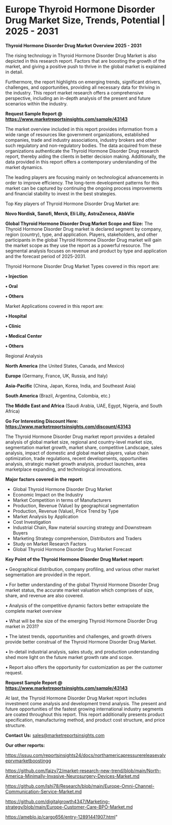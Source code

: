 # Europe Thyroid Hormone Disorder Drug Market Size, Trends, Potential | 2025 - 2031

<Strong> Thyroid Hormone Disorder Drug Market Overview 2025 - 2031</strong>

The rising technology in Thyroid Hormone Disorder Drug Market is also depicted in this research report. Factors that are boosting the growth of the market, and giving a positive push to thrive in the global market is explained in detail.

Furthermore, the report highlights on emerging trends, significant drivers, challenges, and opportunities, providing all necessary data for thriving in the industry. This report market research offers a comprehensive perspective, including an in-depth analysis of the present and future scenarios within the industry.

<strong>Request Sample Report @ <a href=https://www.marketreportsinsights.com/sample/43143>https://www.marketreportsinsights.com/sample/43143</a></strong>

The market overview included in this report provides information from a wide range of resources like government organizations, established companies, trade and industry associations, industry brokers and other such regulatory and non-regulatory bodies. The data acquired from these organizations authenticate the Thyroid Hormone Disorder Drug research report, thereby aiding the clients in better decision making. Additionally, the data provided in this report offers a contemporary understanding of the market dynamics.

The leading players are focusing mainly on technological advancements in order to improve efficiency. The long-term development patterns for this market can be captured by continuing the ongoing process improvements and financial stability to invest in the best strategies.

Top Key players of Thyroid Hormone Disorder Drug Market are:

<strong>Novo Nordisk, Sanofi, Merck, Eli Lilly, AstraZeneca, AbbVie</strong>

<strong><b>Global Thyroid Hormone Disorder Drug Market Scope and Size:</b></strong>
The Thyroid Hormone Disorder Drug market is declared segment by company, region (country), type, and application. Players, stakeholders, and other participants in the global Thyroid Hormone Disorder Drug market will gain the market scope as they use the report as a powerful resource. The segmental analysis focuses on revenue and product by type and application and the forecast period of 2025-2031.

Thyroid Hormone Disorder Drug Market Types covered in this report are:

<strong>•  Injection

•  Oral

•  Others</strong>

Market Applications covered in this report are:

<strong>•  Hospital

•  Clinic

•  Medical Center

•  Others</strong> 

Regional Analysis

<strong>North America</strong> (the United States, Canada, and Mexico)

<strong>Europe</strong> (Germany, France, UK, Russia, and Italy)

<strong>Asia-Pacific</strong> (China, Japan, Korea, India, and Southeast Asia)

<strong>South America</strong> (Brazil, Argentina, Colombia, etc.)

<strong>The Middle East and Africa</strong> (Saudi Arabia, UAE, Egypt, Nigeria, and South Africa)

<strong>Go For Interesting Discount Here: <a href=https://www.marketreportsinsights.com/discount/43143>https://www.marketreportsinsights.com/discount/43143</a></strong>

The Thyroid Hormone Disorder Drug market report provides a detailed analysis of global market size, regional and country-level market size, segmentation market growth, market share, competitive Landscape, sales analysis, impact of domestic and global market players, value chain optimization, trade regulations, recent developments, opportunities analysis, strategic market growth analysis, product launches, area marketplace expanding, and technological innovations.

<strong><b>Major factors covered in the report:</b></strong>
<ul>
  <li>Global Thyroid Hormone Disorder Drug Market </li>
  <li>Economic Impact on the Industry</li>
  <li>Market Competition in terms of Manufacturers</li>
  <li>Production, Revenue (Value) by geographical segmentation</li>
  <li>Production, Revenue (Value), Price Trend by Type</li>
  <li>Market Analysis by Application</li>
  <li>Cost Investigation</li>
  <li>Industrial Chain, Raw material sourcing strategy and Downstream Buyers</li>
  <li>Marketing Strategy comprehension, Distributors and Traders</li>
  <li>Study on Market Research Factors</li>
  <li>Global Thyroid Hormone Disorder Drug Market Forecast</li>
</ul>

<strong><b>Key Point of the Thyroid Hormone Disorder Drug Market report:</b></strong>

• Geographical distribution, company profiling, and various other market segmentation are provided in the report.

• For better understanding of the global Thyroid Hormone Disorder Drug market status, the accurate market valuation which comprises of size, share, and revenue are also covered.

• Analysis of the competitive dynamic factors better extrapolate the complete market overview

• What will be the size of the emerging Thyroid Hormone Disorder Drug market in 2031?

• The latest trends, opportunities and challenges, and growth drivers provide better construal of the Thyroid Hormone Disorder Drug Market.

• In-detail industrial analysis, sales study, and production understanding shed more light on the future market growth rate and scope.

• Report also offers the opportunity for customization as per the customer request.

<strong>Request Sample Report @ <a href=https://www.marketreportsinsights.com/sample/43143>https://www.marketreportsinsights.com/sample/43143</a></strong>

At last, the Thyroid Hormone Disorder Drug Market report includes investment come analysis and development trend analysis. The present and future opportunities of the fastest growing international industry segments are coated throughout this report. This report additionally presents product specification, manufacturing method, and product cost structure, and price structure.

<strong>Contact Us:</strong>
sales@marketreportsinsights.com

<strong>Our other reports:</strong>

<a href=https://issuu.com/reportsinsights24/docs/northamericapressurereleasevalveprvmarketboostingg>https://issuu.com/reportsinsights24/docs/northamericapressurereleasevalveprvmarketboostingg</a>

<a href=https://github.com/faizy72/market-research-new-trend/blob/main/North-America-Minimally-Invasive-Neurosurgery-Devices-Market.md>https://github.com/faizy72/market-research-new-trend/blob/main/North-America-Minimally-Invasive-Neurosurgery-Devices-Market.md</a>

<a href=https://github.com/Ishi78/Research/blob/main/Europe-Omni-Channel-Communication-Service-Market.md>https://github.com/Ishi78/Research/blob/main/Europe-Omni-Channel-Communication-Service-Market.md</a>

<a href=https://github.com/digitalgrowth4347/Marketing-strategy/blob/main/Europe-Customer-Care-BPO-Market.md>https://github.com/digitalgrowth4347/Marketing-strategy/blob/main/Europe-Customer-Care-BPO-Market.md</a>

<a href=https://ameblo.jp/cargo656/entry-12891441907.html>https://ameblo.jp/cargo656/entry-12891441907.html</a>"
